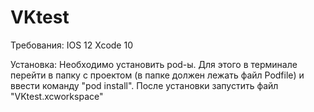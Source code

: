 # VKtest

Требования:
IOS 12
Xcode 10

Установка:
Необходимо установить pod-ы. Для этого в терминале перейти в папку с проектом (в папке должен лежать файл Podfile) и ввести команду "pod install". 
После установки запустить файл "VKtest.xcworkspace"
